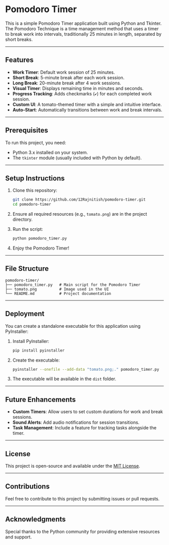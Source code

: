 
# Pomodoro Timer

This is a simple Pomodoro Timer application built using Python and Tkinter. The Pomodoro Technique is a time management method that uses a timer to break work into intervals, traditionally 25 minutes in length, separated by short breaks.

---

## Features

- **Work Timer**: Default work session of 25 minutes.
- **Short Break**: 5-minute break after each work session.
- **Long Break**: 20-minute break after 4 work sessions.
- **Visual Timer**: Displays remaining time in minutes and seconds.
- **Progress Tracking**: Adds checkmarks (`✔`) for each completed work session.
- **Custom UI**: A tomato-themed timer with a simple and intuitive interface.
- **Auto-Start**: Automatically transitions between work and break intervals.

---

## Prerequisites

To run this project, you need:

- Python 3.x installed on your system.
- The `tkinter` module (usually included with Python by default).

---

## Setup Instructions

1. Clone this repository:
   ```bash
   git clone https://github.com/12Rajnitish/pomodoro-timer.git
   cd pomodoro-timer
   ```

2. Ensure all required resources (e.g., `tomato.png`) are in the project directory.

3. Run the script:
   ```bash
   python pomodoro_timer.py
   ```

4. Enjoy the Pomodoro Timer!

---

## File Structure

```
pomodoro-timer/
├── pomodoro_timer.py   # Main script for the Pomodoro Timer
├── tomato.png          # Image used in the UI
└── README.md           # Project documentation
```

---

## Deployment

You can create a standalone executable for this application using PyInstaller:

1. Install PyInstaller:
   ```bash
   pip install pyinstaller
   ```

2. Create the executable:
   ```bash
   pyinstaller --onefile --add-data "tomato.png;." pomodoro_timer.py
   ```

3. The executable will be available in the `dist` folder.

---

## Future Enhancements

- **Custom Timers**: Allow users to set custom durations for work and break sessions.
- **Sound Alerts**: Add audio notifications for session transitions.
- **Task Management**: Include a feature for tracking tasks alongside the timer.

---

## License

This project is open-source and available under the [MIT License](LICENSE).

---

## Contributions

Feel free to contribute to this project by submitting issues or pull requests.

---

## Acknowledgments

Special thanks to the Python community for providing extensive resources and support.
